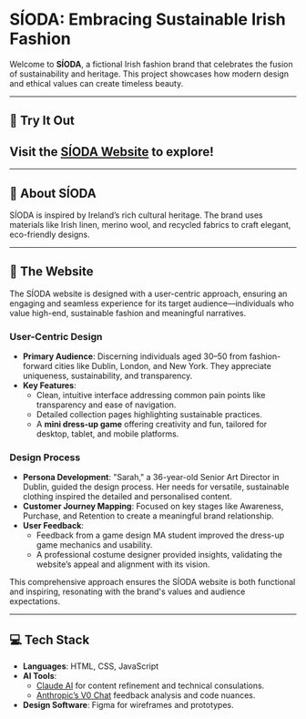 # SÍODA: Embracing Sustainable Irish Fashion  

Welcome to **SÍODA**, a fictional Irish fashion brand that celebrates the fusion of sustainability and heritage. This project showcases how modern design and ethical values can create timeless beauty.  

---

## 🚀 Try It Out  

## Visit the [SÍODA Website](https://mifavoyke.github.io/sioda.github.io/) to explore!

---

## 🌿 About SÍODA  
SÍODA is inspired by Ireland’s rich cultural heritage. The brand uses materials like Irish linen, merino wool, and recycled fabrics to craft elegant, eco-friendly designs.  

---

## 🌟 The Website  

The SÍODA website is designed with a user-centric approach, ensuring an engaging and seamless experience for its target audience—individuals who value high-end, sustainable fashion and meaningful narratives.  

### **User-Centric Design**  
- **Primary Audience**: Discerning individuals aged 30–50 from fashion-forward cities like Dublin, London, and New York. They appreciate uniqueness, sustainability, and transparency.  
- **Key Features**:  
  - Clean, intuitive interface addressing common pain points like transparency and ease of navigation.  
  - Detailed collection pages highlighting sustainable practices.  
  - A **mini dress-up game** offering creativity and fun, tailored for desktop, tablet, and mobile platforms.  

### **Design Process**  
- **Persona Development**: "Sarah," a 36-year-old Senior Art Director in Dublin, guided the design process. Her needs for versatile, sustainable clothing inspired the detailed and personalised content.  
- **Customer Journey Mapping**: Focused on key stages like Awareness, Purchase, and Retention to create a meaningful brand relationship.  
- **User Feedback**:  
  - Feedback from a game design MA student improved the dress-up game mechanics and usability.  
  - A professional costume designer provided insights, validating the website’s appeal and alignment with its vision.  

This comprehensive approach ensures the SÍODA website is both functional and inspiring, resonating with the brand's values and audience expectations.

---

## 💻 Tech Stack  
- **Languages**: HTML, CSS, JavaScript  
- **AI Tools**:  
  - [Claude AI](https://claude.ai/chat/2a81f73b-6d20-49f4-8b7b-1deec5aa3914) for content refinement and technical consulations.  
  - [Anthropic’s V0 Chat](https://v0.dev/chat/2T9txalKg4r) feedback analysis and code nuances.  
- **Design Software**: Figma for wireframes and prototypes.

